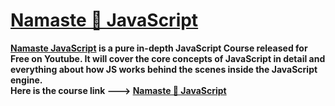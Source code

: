 <!-- /* **************Code by Najir Seikh - 22/05/2023************** */ -->

# <a href='https://www.youtube.com/playlist?list=PLlasXeu85E9cQ32gLCvAvr9vNaUccPVNP'><strong>Namaste 🙏 JavaScript<strong></a>

<a href='https://www.youtube.com/playlist?list=PLlasXeu85E9cQ32gLCvAvr9vNaUccPVNP'>Namaste JavaScript</a> is a pure in-depth JavaScript Course released for Free on Youtube. It will cover the core concepts of JavaScript in detail and everything about how JS works behind the scenes inside the JavaScript engine.
<br>
Here is the course link ---> <a href='https://www.youtube.com/playlist?list=PLlasXeu85E9cQ32gLCvAvr9vNaUccPVNP'><strong>Namaste 🙏 JavaScript<strong></a>
